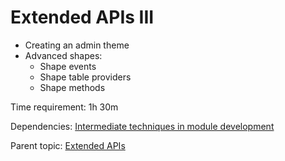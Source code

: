 # Extended APIs III

- Creating an admin theme
- Advanced shapes:
  - Shape events
  - Shape table providers
  - Shape methods

Time requirement: 1h 30m

Dependencies: [Intermediate techniques in module development](../ModuleDevelopmentAndApis/IntermediateTechniquesInModuleDevelopment.md)

Parent topic: [Extended APIs](./Index.md)
